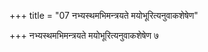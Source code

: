 +++
title = "07 नभ्यस्थमभिमन्त्रयते मयोभूरित्यनुवाकशेषेण"

+++
नभ्यस्थमभिमन्त्रयते मयोभूरित्यनुवाकशेषेण ७